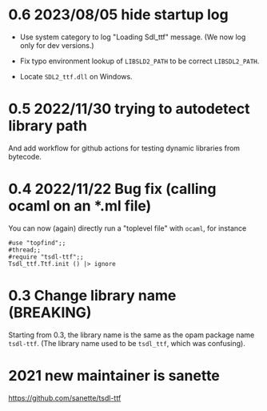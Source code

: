 # 0.6 2023/08/05 hide startup log

* Use system category to log "Loading Sdl_ttf" message. (We now
  log only for dev versions.)

* Fix typo environment lookup of `LIBSLD2_PATH` to be correct
  `LIBSDL2_PATH`.
* Locate `SDL2_ttf.dll` on Windows.

# 0.5 2022/11/30 trying to autodetect library path

And add workflow for github actions for testing dynamic libraries from
bytecode.

# 0.4 2022/11/22 Bug fix (calling ocaml on an *.ml file)

You can now (again) directly run a "toplevel file" with `ocaml`, for
instance

```
#use "topfind";;
#thread;;
#require "tsdl-ttf";;
Tsdl_ttf.Ttf.init () |> ignore
```

# 0.3 Change library name (BREAKING)

Starting from 0.3, the library name is the same as the opam package
name `tsdl-ttf`. (The library name used to be `tsdl_ttf`, which was
confusing).

# 2021 new maintainer is sanette
https://github.com/sanette/tsdl-ttf
